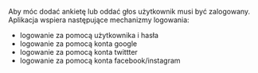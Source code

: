 Aby móc dodać ankietę lub oddać głos użytkownik musi być zalogowany.
Aplikacja wspiera następujące mechanizmy logowania:
 - logowanie za pomocą użytkownika i hasła
 - logowanie za pomocą konta google
 - logowanie za pomocą konta twittter
 - logowanie za pomocą konta facebook/instagram

